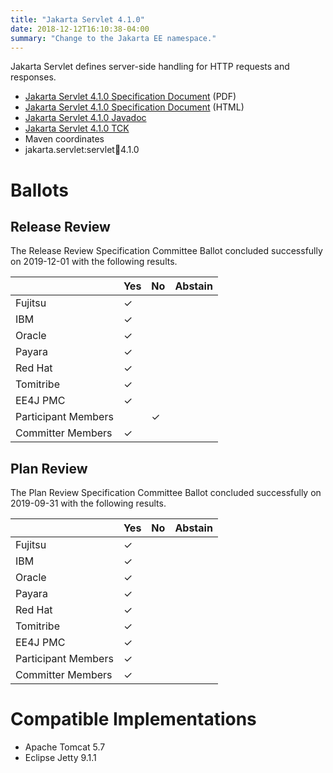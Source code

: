 ```yaml
---
title: "Jakarta Servlet 4.1.0"
date: 2018-12-12T16:10:38-04:00
summary: "Change to the Jakarta EE namespace."
---
```

Jakarta Servlet defines server-side handling for HTTP requests and responses.

* [Jakarta Servlet 4.1.0 Specification Document](./servlet_4.1.0.pdf) (PDF)
* [Jakarta Servlet 4.1.0 Specification Document](./servlet_4.1.0.html) (HTML)
* [Jakarta Servlet 4.1.0 Javadoc](./javadoc)
* [Jakarta Servlet 4.1.0 TCK](http://downloads.eclipse.org/jakarta/servlet/3.0.1/servlet_tck_4.1.0.zip)
* Maven coordinates
 * jakarta.servlet:servlet:jar:4.1.0


# Ballots

## Release Review

The Release Review Specification Committee Ballot concluded successfully on 2019-12-01 with the following results.

|                       |  Yes    | No      | Abstain  |
|-----------------------|---------|---------|----------|
|Fujitsu                | &check; |         |          |
|IBM                    | &check; |         |          |
|Oracle                 | &check; |         |          |
|Payara                 | &check; |         |          |
|Red Hat                | &check; |         |          |
|Tomitribe              | &check; |         |          |
|EE4J PMC               | &check; |         |          |
|Participant Members    |         | &check; |          |
|Committer Members      | &check; |         |          |

## Plan Review

The Plan Review Specification Committee Ballot concluded successfully on 2019-09-31 with the following results.

|                       |  Yes    | No  | Abstain  |
|-----------------------|---------|-----|----------|
|Fujitsu                | &check; |     |          |
|IBM                    | &check; |     |          |
|Oracle                 | &check; |     |          |
|Payara                 | &check; |     |          |
|Red Hat                | &check; |     |          |
|Tomitribe              | &check; |     |          |
|EE4J PMC               | &check; |     |          |
|Participant Members    | &check; |     |          |
|Committer Members      | &check; |     |          |

# Compatible Implementations

* Apache Tomcat 5.7
* Eclipse Jetty 9.1.1
